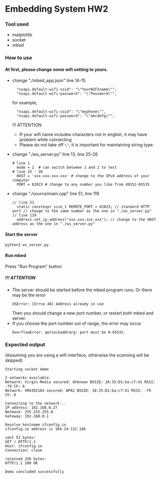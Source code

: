 # Embedding System HW2

### Tool used
* matplotlib
* socket
* mbed

### How to use

#### At first, please change some wifi setting to yours.   
  * change "./mbed_app.json"  line 14-15
    ```
      "nsapi.default-wifi-ssid": "\"YourWIFIname\"",
      "nsapi.default-wifi-password": "\"Password\"",
    ```
    for example,
    ```
      "nsapi.default-wifi-ssid": "\"myphone\"",
      "nsapi.default-wifi-password": "\"abcdefg\"",
    ```
    
    !!! ATTENTION
    * If your wifi name includes characters not in english, it may have problem while connecting
    * Please do not take off   ```\"```, it is important for maintaining string type.
 
  * change "./ws_server.py" line 13, line 25-26
    ```
    # line 1
      mode = 2  # can switch between 1 and 2 to test
    # line 25 - 26
      HOST = 'xxx.xxx.xxx.xxx' # change to the IPv4 address of your computer
      PORT = 62023 # change to any number you like from 49152-65535
    ```
    
  * change "./source/main.cpp" line 51, line 119
    ```
    // line 51
      static constexpr size_t REMOTE_PORT = 62023; // standard HTTP port // change to the same number as the one in "./ws_server.py"
    // line 119
      address.set_ip_address("xxx.xxx.xxx.xxx"); // change to the HOST address as the one in "./ws_server.py"
    ```
    
#### Start the server
  ```
  python3 ws_server.py
  ```
  
#### Run mbed
Press "Run Program" button
  
 
##### !!! ATTENTION
* The server should be started before the mbed program runs. Or there may be the error
  ```
  OSError: [Errno 48] Address already in use
  ```
  Then you should change a new port number, or restart both mbed and server.
* If you choose the port number out of range, the error may occur
  ```
  OverflowError: getsockaddrarg: port must be 0-65535.
  ```

### Expected output

(Assuming you are using a wifi interface, otherwise the scanning will be skipped)

```
Starting socket demo

2 networks available:
Network: Virgin Media secured: Unknown BSSID: 2A:35:D1:ba:c7:41 RSSI: -79 Ch: 6
Network: VM4392164 secured: WPA2 BSSID: 18:35:D1:ba:c7:41 RSSI: -79 Ch: 6

Connecting to the network...
IP address: 192.168.0.27
Netmask: 255.255.255.0
Gateway: 192.168.0.1

Resolve hostname ifconfig.io
ifconfig.io address is 104.24.122.146

sent 52 bytes: 
GET / HTTP/1.1
Host: ifconfig.io
Connection: close

received 256 bytes:
HTTP/1.1 200 OK

Demo concluded successfully 
```
